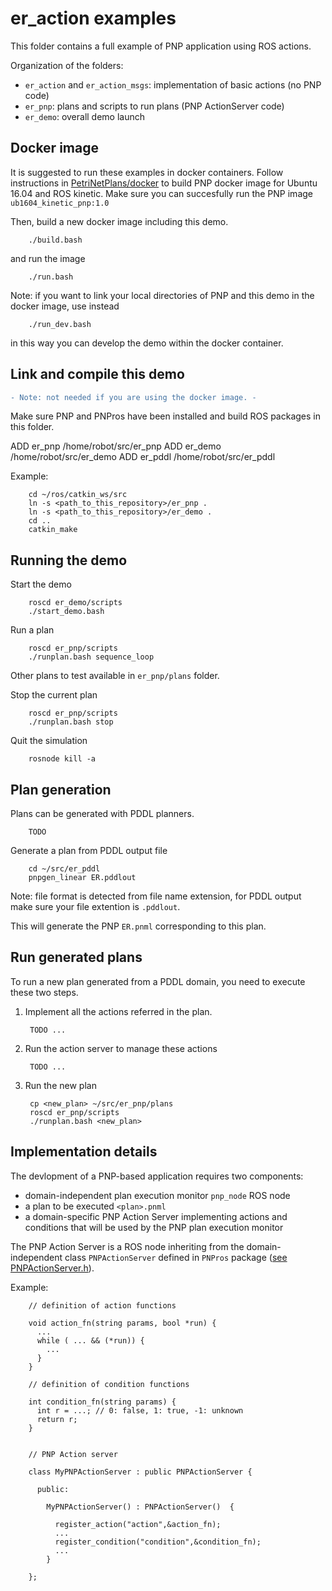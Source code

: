 # er_action examples

This folder contains a full example of PNP application using ROS actions.

Organization of the folders:

* `er_action` and `er_action_msgs`: implementation of basic actions (no PNP code)
* `er_pnp`: plans and scripts to run plans (PNP ActionServer code)
* `er_demo`: overall demo launch

## Docker image

It is suggested to run these examples in docker containers. 
Follow instructions in [PetriNetPlans/docker](/docker) to build 
PNP docker image for Ubuntu 16.04 and ROS kinetic.
Make sure you can succesfully run the PNP image
```ub1604_kinetic_pnp:1.0```


Then, build a new docker image including this demo.

        ./build.bash

and run the image

        ./run.bash

Note: if you want to link your local directories of PNP and this demo in the docker image,
use instead

        ./run_dev.bash

in this way you can develop the demo within the docker container.


## Link and compile this demo

```diff
- Note: not needed if you are using the docker image. -
```

Make sure PNP and PNPros have been installed and build ROS packages in this folder.

ADD er_pnp /home/robot/src/er_pnp
ADD er_demo /home/robot/src/er_demo
ADD er_pddl /home/robot/src/er_pddl

Example:

        cd ~/ros/catkin_ws/src
        ln -s <path_to_this_repository>/er_pnp . 
        ln -s <path_to_this_repository>/er_demo .
        cd ..
        catkin_make


## Running the demo

Start the demo

        roscd er_demo/scripts
        ./start_demo.bash 

Run a plan

        roscd er_pnp/scripts
        ./runplan.bash sequence_loop

Other plans to test available in `er_pnp/plans` folder.

Stop the current plan

        roscd er_pnp/scripts
        ./runplan.bash stop

Quit the simulation

        rosnode kill -a


## Plan generation

Plans can be generated with PDDL planners.


        TODO



Generate a plan from PDDL output file

        cd ~/src/er_pddl
        pnpgen_linear ER.pddlout

Note: file format is detected from file name extension, for PDDL output
make sure your file extention is ```.pddlout```.

This will generate the PNP ```ER.pnml``` corresponding to this plan.


## Run generated plans

To run a new plan generated from a PDDL domain, you need to execute these two steps.

1) Implement all the actions referred in the plan.

        TODO ...

2) Run the action server to manage these actions

        TODO ...

3) Run the new plan

        cp <new_plan> ~/src/er_pnp/plans
        roscd er_pnp/scripts
        ./runplan.bash <new_plan>




## Implementation details

The devlopment of a PNP-based application requires two components:
* domain-independent plan execution monitor `pnp_node` ROS node
* a plan to be executed `<plan>.pnml`
* a domain-specific PNP Action Server implementing actions and conditions 
that will be used by the PNP plan execution monitor

The PNP Action Server is a ROS node inheriting from the domain-independent
class `PNPActionServer` defined in `PNPros` package 
([see PNPActionServer.h](/PNPros/ROS_bridge/pnp_ros/include/pnp_ros/PNPActionServer.h)).

Example:
        
        // definition of action functions

        void action_fn(string params, bool *run) {
          ...
          while ( ... && (*run)) {
            ...
          }
        }

        // definition of condition functions

        int condition_fn(string params) {
          int r = ...; // 0: false, 1: true, -1: unknown
          return r;
        }
        

        // PNP Action server

        class MyPNPActionServer : public PNPActionServer {

          public:

            MyPNPActionServer() : PNPActionServer()  { 
	        
              register_action("action",&action_fn);
              ...
              register_condition("condition",&condition_fn);
              ...
            }

        };





